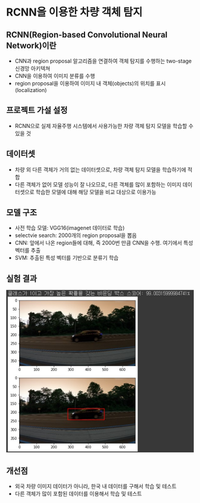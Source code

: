 # RCNN을 이용한 차량 객체 탐지

## RCNN(Region-based Convolutional Neural Network)이란
* CNN과 region proposal 알고리즘을 연결하여 객체 탐지를 수행하는 two-stage 신경망 아키텍쳐
* CNN을 이용하여 이미지 분류를 수행
* region proposal을 이용하여 이미지 내 객체(objects)의 위치를 표시(localization)  


## 프로젝트 가설 설정
* RCNN으로 실제 자율주행 시스템에서 사용가능한 차량 객체 탐지 모델을 학습할 수 있을 것
### 


## 데이터셋
* 차량 외 다른 객체가 거의 없는 데이터셋으로, 차량 객체 탐지 모델을 학습하기에 적합
* 다른 객체가 없어 모델 성능이 잘 나오므로, 다른 객체를 많이 포함하는 이미지 데이터셋으로 학습한 모델에 대해 해당 모델을 비교 대상으로 이용가능
### 


## 모델 구조
* 사전 학습 모델: VGG16(imagenet 데이터로 학습)
* selectvie search: 2000개의 region proposal을 뽑음
* CNN: 앞에서 나온 region들에 대해, 즉 2000번 만큼 CNN을 수행. 여기에서 특성 벡터를 추출
* SVM: 추출된 특성 벡터를 기반으로 분류기 학습
###


## 실험 결과
![Alt text](result.jpg)

## 개선점
* 외국 차량 이미지 데이터가 아니라, 한국 내 데이터를 구해서 학습 및 테스트
* 다른 객체가 많이 포함된 데이터를 이용해서 학습 및 테스트
